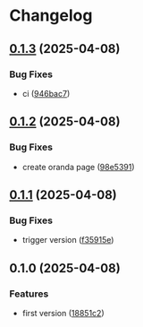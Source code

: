 # Changelog

## [0.1.3](https://github.com/LunchTimeCode/pubfun/compare/v0.1.2...v0.1.3) (2025-04-08)


### Bug Fixes

* ci ([946bac7](https://github.com/LunchTimeCode/pubfun/commit/946bac740805b202c2ded3e45b2fef4eb58e21fe))

## [0.1.2](https://github.com/LunchTimeCode/pubfun/compare/v0.1.1...v0.1.2) (2025-04-08)


### Bug Fixes

* create oranda page ([98e5391](https://github.com/LunchTimeCode/pubfun/commit/98e539178950cd194d92b062caf7bfbf18251281))

## [0.1.1](https://github.com/LunchTimeCode/pubfun/compare/v0.1.0...v0.1.1) (2025-04-08)


### Bug Fixes

* trigger version ([f35915e](https://github.com/LunchTimeCode/pubfun/commit/f35915ecc029423b678f78de41ef48f867cee5e3))

## 0.1.0 (2025-04-08)


### Features

* first version ([18851c2](https://github.com/LunchTimeCode/pubfun/commit/18851c20d869ff5b6cdc78402acff7f7fd1ba078))
